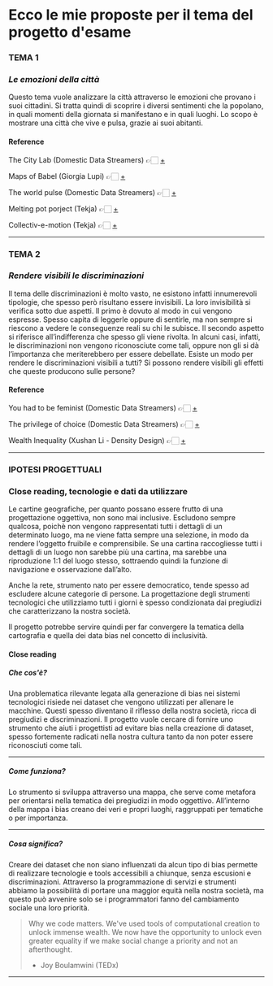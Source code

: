 # Ecco le mie proposte per il tema del progetto d'esame

### TEMA 1
### _Le emozioni della città_
Questo tema vuole analizzare la città attraverso le emozioni che provano i suoi cittadini. 
Si tratta quindi di scoprire i diversi sentimenti che la popolano, in quali momenti della giornata si manifestano e in quali luoghi. 
Lo scopo è mostrare una città che vive e pulsa, grazie ai suoi abitanti. 

#### Reference
The City Lab (Domestic Data Streamers) 👉🏻 [+](https://domesticstreamers.com/project/the-city-lab/)

Maps of Babel (Giorgia Lupi) 👉🏻 [+](https://giorgialupi.wordpress.com/2012/05/12/maps-of-babel/)

The world pulse (Domestic Data Streamers) 👉🏻 [+](https://domesticstreamers.com/project/the-world-pulse/)

Melting pot porject (Tekja) 👉🏻 [+](https://tekja.com/portfolio/melting_pot_project/)

Collectiv-e-motion (Tekja) 👉🏻 [+](https://tekja.com/portfolio/barbican_collectiv-e-motion/)

----------------------------------------------------------------------------------------------------------------------------------------------------------------------------------

### TEMA 2
### _Rendere visibili le discriminazioni_
Il tema delle discriminazioni è molto vasto, ne esistono infatti innumerevoli tipologie, che spesso però risultano essere invisibili. 
La loro invisibilità si verifica sotto due aspetti. Il primo è dovuto al modo in cui vengono espresse. Spesso capita di leggerle oppure di sentirle, ma non sempre si riescono a vedere le conseguenze reali su chi le subisce. Il secondo aspetto si riferisce all’indifferenza che spesso gli viene rivolta. In alcuni casi, infatti, le discriminazioni non vengono riconosciute come tali, oppure non gli si dà l’importanza che meriterebbero per essere debellate. 
Esiste un modo per rendere le discriminazioni visibili a tutti? Si possono rendere visibili gli effetti che queste producono sulle persone?

#### Reference
You had to be feminist (Domestic Data Streamers) 👉🏻 [+](https://domesticstreamers.com/project/you-had-to-be-a-feminist/)

The privilege of choice (Domestic Data Streamers) 👉🏻 [+](https://domesticstreamers.com/project/the-privilege-of-choice/)

Wealth Inequality (Xushan Li - Density Design) 👉🏻 [+](https://infopoetry.densitydesign.org/infopoetries/wealth-inequality.html)


----------------------------------------------------------------------------------------------------------------------------------------------------------------------------------

### IPOTESI PROGETTUALI
### Close reading, tecnologie e dati da utilizzare

Le cartine geografiche, per quanto possano essere frutto di una progettazione oggettiva, non sono mai inclusive. Escludono sempre qualcosa, poichè non vengono rappresentati tutti i dettagli di un determinato luogo, ma ne viene fatta sempre una selezione, in modo da rendere l’oggetto fruibile e comprensibile. Se una cartina raccogliesse tutti i dettagli di un luogo non sarebbe più una cartina, ma sarebbe una riproduzione 1:1 del luogo stesso, sottraendo quindi la funzione di navigazione e osservazione dall’alto. 

Anche la rete, strumento nato per essere democratico, tende spesso ad escludere alcune categorie di persone. 
La progettazione degli strumenti tecnologici che utilizziamo tutti i giorni è spesso condizionata dai pregiudizi che caratterizzano la nostra società. 

Il progetto potrebbe servire quindi per far convergere la tematica della cartografia e quella dei data bias nel concetto di inclusività. 

#### Close reading

##### Che cos'è?
Una problematica rilevante legata alla generazione di bias nei sistemi tecnologici risiede nei dataset che vengono utilizzati 
per allenare le macchine. Questi spesso diventano il riflesso della nostra società, ricca di pregiudizi e discriminazioni. 
Il progetto vuole cercare di fornire uno strumento che aiuti i progettisti ad evitare bias nella creazione di dataset, 
spesso fortemente radicati nella nostra cultura tanto da non poter essere riconosciuti come tali.  

------------------------------

##### Come funziona?
Lo strumento si sviluppa attraverso una mappa, che serve come metafora per orientarsi nella tematica dei pregiudizi 
in modo oggettivo. All’interno della mappa i bias creano dei veri e propri luoghi, raggruppati per tematiche o per importanza.

------------------------------

##### Cosa significa? 
Creare dei dataset che non siano influenzati da alcun tipo di bias permette di realizzare tecnologie e tools accessibili 
a chiunque, senza escusioni e discriminazioni. 
Attraverso la programmazione di servizi e strumenti abbiamo la possibilità di portare una maggior equità nella nostra società, 
ma questo può avvenire solo se i programmatori fanno del cambiamento sociale una loro priorità.
> Why we code matters. We've used tools of computational creation to unlock immense wealth. We now have the opportunity to unlock even greater equality if we make social change a priority and not an afterthought.
> - Joy Boulamwini (TEDx)

------------------------------

